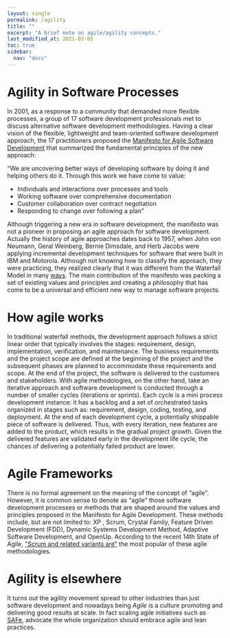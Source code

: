 ```yaml
---
layout: single
permalink: /agility
title: ""
excerpt: "A brief note on agile/agility concepts."
last_modified_at: 2021-03-05
toc: true
sidebar:
  nav: "docs"
---
```


# Agility in Software Processes

In 2001, as a response to a community that demanded more flexible processes, a
group of 17 software development professionals met to discuss alternative software
development methodologies. Having a clear vision of the flexible, lightweight and team-oriented software
development approach, the 17 practitioners proposed the [Manifesto for Agile
Software Development](http://www.agilemanifesto.org/) that summarized the fundamental
principles of the new approach:

"We are uncovering better ways of developing software by doing it and helping others do it.
Through this work we have come to value:

- Individuals and interactions over processes and tools
- Working software over comprehensive documentation
- Customer collaboration over contract negotiation
- Responding to change over following a plan"

Although triggering a new era in software development, the manifesto was not a pioneer in proposing an agile approach
for software development. Actually the history of agile approaches dates back
to 1957, when John von Neumann, Geral Weinberg, Bernie Dimsdale, and Herb
Jacobs were applying incremental development techniques for software that were
built in IBM and Motorola. Although not knowing how to classify the approach,
they were practicing, they realized clearly that it was different from the Waterfall
Model in many [ways](https://www.computer.org/csdl/magazine/co/2003/06/r6047/13rRUxBJhpL).
The main contribution
of the manifesto was packing a set of existing values and principles and creating
a philosophy that has come to be a universal and efficient new way to manage
software projects.

# How agile works

In traditional waterfall methods, the development approach follows a strict linear
order that typically involves the stages: requirement, design, implementation, verification,
and maintenance. The business requirements and the project scope are
defined at the beginning of the project and the subsequent phases are planned to
accommodate these requirements and scope. At the end of the project, the software
is delivered to the customers and stakeholders. With agile methodologies, on
the other hand, take an iterative approach and software development is conducted
through a number of smaller cycles (iterations or sprints). Each cycle is a mini process
development instance: it has a backlog and a set of orchestrated tasks
organized in stages such as: requirement, design, coding, testing, and deployment.
At the end of each development cycle, a potentially shippable piece of software
is delivered. Thus, with every iteration, new features are added to the product,
which results in the gradual project growth. Given the delivered features are validated
early in the development life cycle, the chances of delivering a potentially failed
product are lower.

# Agile Frameworks

There is no formal agreement on the meaning of the concept of “agile”. However,
it is common sense to denote as “agile” those software development processes
or methods that are shaped around the values and principles proposed in the
Manifesto for Agile Development. These methods include, but are not limited
to: XP , Scrum, Crystal Family, Feature Driven Development (FDD), Dynamic Systems Development Method, Adaptive Software Development, and OpenUp.
According to the recent 14th State of Agile, ["Scrum and related variants are"](https://stateofagile.com/#ufh-i-615706098-14th-annual-state-of-agile-report/7027494) the most popular of these agile methodologies.

# Agility is elsewhere

It turns out the agility movement spread to other industries than just software development and nowadays being _Agile_ is a culture promoting and delivering good results at scale. In fact scaling agile initiatives such as [SAFe](https://www.scaledagileframework.com/), advocate the whole organization should embrace agile and lean practices.

